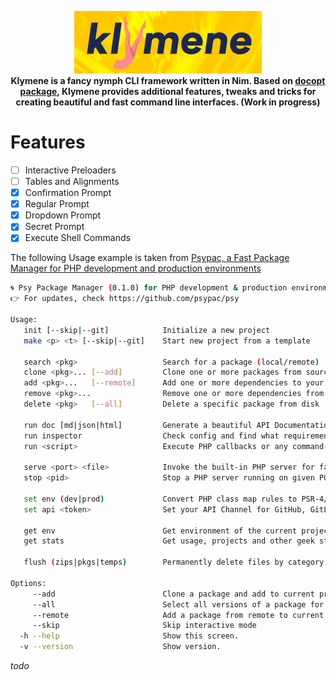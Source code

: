 <p align="center"><img src="/.github/klymene.png" width="300px" alt="Klymene - CLI Toolkit written in Nim language"><br><strong>Klymene is a fancy nymph CLI framework written in Nim. Based on <a href="https://github.com/docopt/docopt.nim">docopt package</a>, Klymene provides additional features, tweaks and tricks for creating beautiful and fast command line interfaces. (Work in progress)</strong></p>

# Features

- [ ] Interactive Preloaders
- [ ] Tables and Alignments
- [x] Confirmation Prompt
- [x] Regular Prompt
- [x] Dropdown Prompt
- [x] Secret Prompt
- [x] Execute Shell Commands

The following Usage example is taken from [Psypac, a Fast Package Manager for PHP development and production environments](https://github.com/psypac/psypac)

```bash
🌀 Psy Package Manager (0.1.0) for PHP development & production environments.
👉 For updates, check https://github.com/psypac/psy

Usage:
   init [--skip|--git]            Initialize a new project
   make <p> <t> [--skip|--git]    Start new project from a template

   search <pkg>                   Search for a package (local/remote)
   clone <pkg>... [--add]         Clone one or more packages from source
   add <pkg>...   [--remote]      Add one or more dependencies to your project
   remove <pkg>...                Remove one or more dependencies from your project
   delete <pkg>   [--all]         Delete a specific package from disk

   run doc [md|json|html]         Generate a beautiful API Documentation website of your project
   run inspector                  Check config and find what requirements, alerts or failures may occur
   run <script>                   Execute PHP callbacks or any command-line executables

   serve <port> <file>            Invoke the built-in PHP server for fast development, testing or demos
   stop <pid>                     Stop a PHP server running on given PORT

   set env (dev|prod)             Convert PHP class map rules to PSR-4/PSR-0 or opposite
   set api <token>                Set your API Channel for GitHub, GitLab or BitBucket

   get env                        Get environment of the current project (dev or prod)
   get stats                      Get usage, projects and other geek stats

   flush (zips|pkgs|temps)        Permanently delete files by category

Options:
     --add                        Clone a package and add to current project
     --all                        Select all versions of a package for remove and delete command
     --remote                     Add a package from remote to current project by invoking clone command
     --skip                       Skip interactive mode
  -h --help                       Show this screen.
  -v --version                    Show version.
```

_todo_
